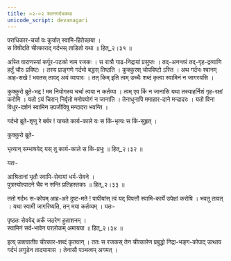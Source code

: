 ```yaml
---
title: ०२-०२ श्वानगर्दभकथा
unicode_script: devanagari
---
```

पराधिकार-चर्चा यः कुर्यात् स्वामि-हितेच्छया ।  
स विषीदति चीत्काराद् गर्दभस् ताडितो यथा ॥ हित्_२।३१ ॥  

अस्ति वाराणस्यां कर्पूर-पटको नाम रजकः । स रात्रौ गाढ-निद्रायां प्रसुप्तः । तद्-अनन्तरं तद्-गृह-द्रव्याणि हर्तुं चौरः प्रविष्टः । तस्य प्राङ्गणे गर्दभो बद्धस् तिष्ठति । कुक्कुरश् चोपविष्टो ऽस्ति । अथ गर्दभः श्वानम् आह-सखे ! भवतस् तावद् अयं व्यापारः । तत् किम् इति त्वम् उच्चैः शब्दं कृत्वा स्वामिनं न जागरयसि ।  

कुक्कुरो ब्रूते-भद्र ! मम नियोगस्य चर्चा त्वया न कर्तव्या । त्वम् एव किं न जानासि यथा तस्याहर्निशं गृह-रक्षां करोमि । यतो ऽयं चिरान् निर्वृतो ममोपयोगं न जानाति । तेनाधुनापि ममाहार-दाने मन्दादरः । यतो विना विधुर-दर्शनं स्वामिन उपजीविषु मन्दादरा भवन्ति ।  

गर्दभो ब्रूते-शृणु रे बर्बर !
याचते कार्य-काले यः स किं-भृत्यः स किं-सुहृत् ।  

कुक्कुरो ब्रूते-  

भृत्यान् सम्भाषयेद् यस् तु कार्य-काले स किं-प्रभुः ॥ हित्_२।३२ ॥  

यतः-  

आश्रितानां भृतौ स्वामि-सेवायां धर्म-सेवने ।  
पुत्रस्योत्पादने चैव न सन्ति प्रतिहस्तकाः ॥ हित्_२।३३ ॥  

ततो गर्दभः स-कोपम् आह-अरे दुष्ट-मते ! पापीयांस् त्वं यद् विपत्तौ स्वामि-कार्ये उपेक्षां करोषि । भवतु तावत् । यथा स्वामी जागरिष्यति, तन् मया कर्तव्यम् । यतः-  

पृष्ठतः सेवयेद् अर्कं जठरेण हुताशनम् ।  
स्वामिनं सर्व-भावेन परलोकम् अमायया ॥ हित्_२।३४ ॥  

इत्य् उक्त्वातीव चीत्कार-शब्दं कृतवान् । ततः स रजकस् तेन चीत्कारेण प्रबुद्धो निद्रा-भङ्ग-कोपाद् उत्थाय गर्दभं लगुडेन तादयामास । तेनासौ पञ्चत्वम् अगमत् ।    
